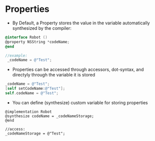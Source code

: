# Properties

- By Default, a Property stores the value in the variable automatically synthesized by the compiler:
```objectivec
@interface Robot ()
@property NSString *codeName;
@end

//example:
 _codeName = @"Test";
```
- Properties can be accessed through accessors, dot-syntax, and directyly through the variable it is stored
```objectivec
_codeName = @"Test";
[self setCodeName:@"Test"];
self.codeName = @"Test";
```
- You can define (synthesize) custom variable for storing properties
```
@implementation Robot
@synthesize codeName = _codeNameStorage;
@end

//access:
_codeNameStorage = @"Test";
```
